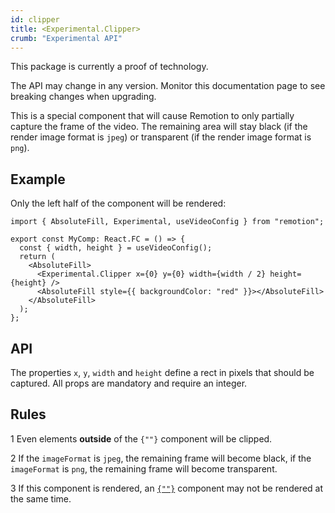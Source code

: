 ```yaml
---
id: clipper
title: <Experimental.Clipper>
crumb: "Experimental API"
---
```


<ExperimentalBadge>
This package is currently a proof of technology.

The API may change in any version. Monitor this documentation page to see breaking changes when upgrading.
</ExperimentalBadge>

This is a special component that will cause Remotion to only partially capture the frame of the video. The remaining area will stay black (if the render image format is `jpeg`) or transparent (if the render image format is `png`).

## Example

Only the left half of the component will be rendered:

```tsx twoslash title="EmptyFrame.tsx"
import { AbsoluteFill, Experimental, useVideoConfig } from "remotion";

export const MyComp: React.FC = () => {
  const { width, height } = useVideoConfig();
  return (
    <AbsoluteFill>
      <Experimental.Clipper x={0} y={0} width={width / 2} height={height} />
      <AbsoluteFill style={{ backgroundColor: "red" }}></AbsoluteFill>
    </AbsoluteFill>
  );
};
```

## API

The properties `x`, `y`, `width` and `height` define a rect in pixels that should be captured. All props are mandatory and require an integer.

## Rules

<p>
<Step>1</Step> Even elements <strong>outside</strong> of the <code>{"<Clipper>"}</code> component will be clipped.
</p>

<p>
<Step>2</Step> If the <code>imageFormat</code> is <code>jpeg</code>, the remaining frame will become black, if the <code>imageFormat</code> is <code>png</code>, the remaining frame will become transparent. 
</p>
<p>
<Step>3</Step> If this component is rendered, an <a href="/docs/null"><code>{"<Experimental.Null>"}</code></a> component may not be rendered at the same time.
</p>
